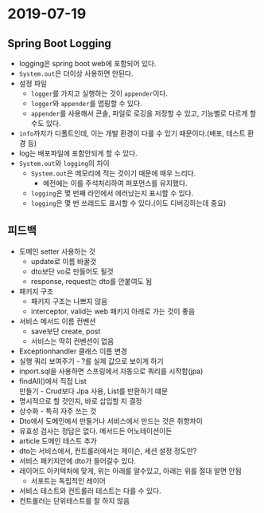 # 2019-07-19

## Spring Boot Logging
- logging은 spring boot web에 포함되어 있다.
- ```System.out```은 더이상 사용하면 안된다.
- 설정 파일
  - ```logger```를 가지고 실행하는 것이 ```appender```이다.
  - ```logger```와 ```appender```를 맵핑할 수 있다.
  - ```appender```를 사용해서 콘솔, 파일로 로깅을 저장할 수 있고, 기능별로 다르게 할 수도 있다.
- ```info```까지가 디폴트인데, 이는 개발 환경이 다를 수 있기 때문이다.(배포, 테스트 환경 등)
- log는 배포파일에 포함안되게 할 수 있다.
- ```System.out```와 ```logging```의 차이
  - ```System.out```은 메모리에 적는 것이기 때문에 매우 느리다.
    - 예전에는 이를 주석처리하여 퍼포먼스를 유지했다.
  - ```logging```은 몇 번째 라인에서 에러났는지 표시할 수 있다.
  - ```logging```은 몇 번 쓰레드도 표시할 수 있다.(이도 디버깅하는데 중요)


## 피드백
- 도메인 setter 사용하는 것
  - update로 이름 바꿀것
  - dto보단 vo로 만들어도 될것
  - response, request는 dto를 안붙여도 됨
- 패키지 구조
  - 패키지 구조는 나쁘지 않음
  - interceptor, valid는 web 패키지 아래로 가는 것이 좋음
- 서비스 메서드 이름 컨벤션
  - save보단 create, post
  - 서비스는 딱히 컨벤션이 없음
- Exceptionhandler 클래스 이름 변경
- 실행 쿼리 보여주기 - ?를 실제 값으로 보이게 하기
- inport.sql을 사용하면 스프링에서 자동으로 쿼리를 시작함(jpa)
- findAll()에서 직접 List<Article> 만들기 - Crud보다 Jpa 사용, List를 반환하기 떄문
- 명시적으로 할 것인지, 바로 삽입할 지 결정
- 상수화 - 특히 자주 쓰는 것
- Dto에서 도메인에서 만들거나 서비스에서 만드는 것은 취향차이
- 유효성 검사는 정답은 없다. 메서드든 어노테이션이든
- article 도메인 테스트 추가
- dto는 서비스에서, 컨트롤러에서는 제이슨, 세션 설정 정도만?
- 서비스 패키지안에 dto가 들어갈수 있다.
- 레이어드 아키텍처에 맞게, 위는 아래를 알수있고, 아래는 위를 절대 알면 안됨
  - 서포트는 독립적인 레이어
- 서비스 테스트와 컨트롤러 테스트는 다를 수 있다.
- 컨트롤러는 단위테스트를 잘 하지 않음
